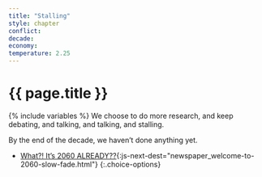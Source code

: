 ```yaml
---
title: "Stalling"
style: chapter
conflict: 
decade: 
economy: 
temperature: 2.25
---
```


<h1>{{ page.title }}</h1>

{% include variables %}
We choose to do more research, and keep debating, and talking, and talking, and stalling.

By the end of the decade, we haven’t done anything yet.

- [What?! It’s 2060 ALREADY??](part-page_2060.html){:js-next-dest="newspaper_welcome-to-2060-slow-fade.html"}
{:.choice-options}
